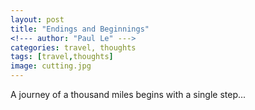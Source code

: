 ```yaml
---
layout: post
title: "Endings and Beginnings"
<!--- author: "Paul Le" --->
categories: travel, thoughts
tags: [travel,thoughts]
image: cutting.jpg
---
```


A journey of a thousand miles begins with a single step...
